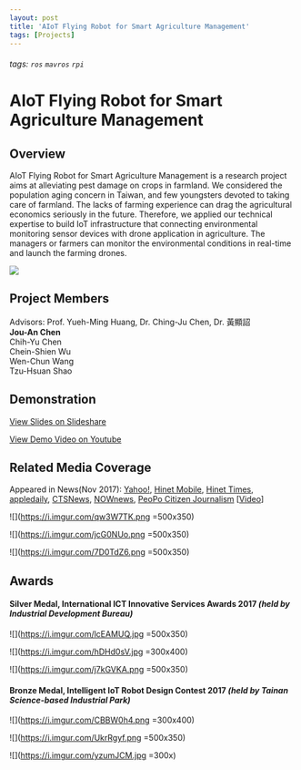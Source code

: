 ```yaml
---
layout: post
title: 'AIoT Flying Robot for Smart Agriculture Management'
tags: [Projects]
---
```


###### tags: `ros` `mavros` `rpi` 

# AIoT Flying Robot for Smart Agriculture Management

## Overview
AIoT Flying Robot for Smart Agriculture Management is a research project aims at alleviating pest damage on crops in farmland. We considered the population aging concern in Taiwan, and few youngsters devoted to taking care of farmland. The lacks of farming experience can drag the agricultural economics seriously in the future. Therefore, we applied our technical expertise to build IoT infrastructure that connecting environmental monitoring sensor devices with drone application in agriculture. The managers or farmers can monitor the environmental conditions in real-time and launch the farming drones. 

![](https://i.imgur.com/n4y0L7X.jpg)


## Project Members
Advisors: Prof. Yueh-Ming Huang, Dr. Ching-Ju Chen, Dr. 黃顯詔</br>
**Jou-An Chen**</br>
Chih-Yu Chen</br>
Chein-Shien Wu</br>
Wen-Chun Wang</br>
Tzu-Hsuan Shao</br>


## Demonstration
[View Slides on Slideshare](https://www.slideshare.net/CarolChen11/aiot-flying-robot-for-smart-agricultural-management)

[View Demo Video on Youtube](https://www.youtube.com/watch?v=ZNntgPNxKQ4)


## Related Media Coverage
Appeared in News(Nov 2017): [Yahoo!](https://tw.news.yahoo.com/2017%E5%B9%B4%E6%99%BA%E6%85%A7%E8%81%AF%E7%B6%B2%E6%A9%9F%E5%99%A8%E4%BA%BA%E5%A4%A7%E8%B3%BD-20%E7%B5%84%E9%AB%98%E6%89%8B%E6%B1%BA%E6%88%B0%E5%8D%97%E7%A7%91-150857028.html), [Hinet Mobile](https://times.hinet.net/mobile/news/20941227), [Hinet Times](https://times.hinet.net/news/20941805), [appledaily](https://tw.appledaily.com/new/realtime/20171105/1235495/), [CTSNews](http://news.cts.com.tw/taiwannews/society/201711/201711061898264.html#.WgvlmmiCzIU), [NOWnews](https://www.nownews.com/news/20171105/2638659), [PeoPo Citizen Journalism](http://www.peopo.org/news/350447) [[Video](https://www.youtube.com/watch?v=6GL80jz7SZI)]

![](https://i.imgur.com/qw3W7TK.png =500x350)

![](https://i.imgur.com/jcG0NUo.png =500x350)

![](https://i.imgur.com/7D0TdZ6.png =500x350)


## Awards 
#### Silver Medal, International ICT Innovative Services Awards 2017 *(held by Industrial Development Bureau)* 

![](https://i.imgur.com/lcEAMUQ.jpg =500x350)

![](https://i.imgur.com/hDHd0sV.jpg =300x400)

![](https://i.imgur.com/j7kGVKA.png =500x350)

#### Bronze Medal, Intelligent IoT Robot Design Contest 2017 *(held by Tainan Science-based Industrial Park)*

![](https://i.imgur.com/CBBW0h4.png =300x400)

![](https://i.imgur.com/UkrRgyf.png =500x350)

![](https://i.imgur.com/yzumJCM.jpg =300x)
